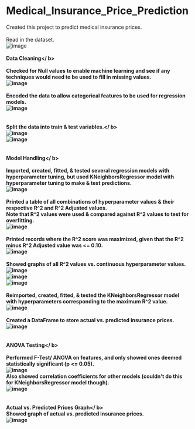 # Medical_Insurance_Price_Prediction
Created this project to predict medical insurance prices.<br />
<br />
Read in the dataset.<br />
![image](https://github.com/KotR9001/Medical_Insurance_Price_Prediction/assets/57807780/7e8a975c-1d5b-4a3e-bf8c-3046cad9b3b2)<br />
<br />
<b>Data Cleaning</ b><br />
<br />
Checked for Null values to enable machine learning and see if any techniques would need to be used to fill in missing values.<br />
![image](https://github.com/KotR9001/Medical_Insurance_Price_Prediction/assets/57807780/2f5a3503-cd20-43b9-bce9-a9a0dada08a0)<br />
<br />
Encoded the data to allow categorical features to be used for regression models.<br />
![image](https://github.com/KotR9001/Medical_Insurance_Price_Prediction/assets/57807780/884abf08-7564-4669-a952-e66bab02a26b)<br />
<br />
<br />
<b>Split the data into train & test variables.</ b><br />
![image](https://github.com/KotR9001/Medical_Insurance_Price_Prediction/assets/57807780/de19b3bb-b6da-49fb-9836-94a989bed214)<br />
![image](https://github.com/KotR9001/Medical_Insurance_Price_Prediction/assets/57807780/8c958813-23dd-4f2f-ac2e-6a5ded9d8979)<br />
<br />
<br />
<b>Model Handling</ b><br />
<br />
Imported, created, fitted, & tested several regression models with hyperparameter tuning, but used KNeighborsRegressor model with hyperparameter tuning to make & test predictions.<br />
![image](https://github.com/KotR9001/Medical_Insurance_Price_Prediction/assets/57807780/ff85f895-2a32-4914-9133-16387af1d5da)<br />
<br />
Printed a table of all combinations of hyperparameter values & their respective R^2 and R^2 Adjusted values.<br />
Note that R^2 values were used & compared against R^2 values to test for overfitting.<br />
![image](https://github.com/KotR9001/Medical_Insurance_Price_Prediction/assets/57807780/2b3bd4cd-3d4f-46d1-a5bb-063429799a91)<br />
<br />
Printed records where the R^2 score was maximized, given that the R^2 minus R^2 Adjusted value was <= 0.10.<br />
![image](https://github.com/KotR9001/Medical_Insurance_Price_Prediction/assets/57807780/9b836e30-5b8a-4291-92ef-8fda3915e69c)<br />
<br />
Showed graphs of all R^2 values vs. continuous hyperparameter values.<br />
![image](https://github.com/KotR9001/Medical_Insurance_Price_Prediction/assets/57807780/903a6fe9-5e7f-4297-96b6-61bee74c2280)<br />
![image](https://github.com/KotR9001/Medical_Insurance_Price_Prediction/assets/57807780/09afd1b3-e0fd-439c-a122-98b483fcb038)<br />
![image](https://github.com/KotR9001/Medical_Insurance_Price_Prediction/assets/57807780/b828489c-b04a-4808-ac2b-174fb3758817)<br />
<br />
Reimported, created, fitted, & tested the KNeighborsRegressor model with hyperparameters corresponding to the maximum R^2 value.<br />
![image](https://github.com/KotR9001/Medical_Insurance_Price_Prediction/assets/57807780/f8a775fd-f9be-48cb-84d3-96dd61c041c9)<br />
<br />
Created a DataFrame to store actual vs. predicted insurance prices.<br />
![image](https://github.com/KotR9001/Medical_Insurance_Price_Prediction/assets/57807780/b5f252b9-3f14-4e1e-b973-1ef4952890f1)<br />
<br />
<br />
<b>ANOVA Testing</ b><br />
<br />
Performed F-Test/ ANOVA on features, and only showed ones deemed statistically significant (p <= 0.05).<br />
![image](https://github.com/KotR9001/Medical_Insurance_Price_Prediction/assets/57807780/728ebbd6-14f9-45cd-b43b-a4e3cf41411c)<br />
Also showed correlation coefficients for other models (couldn't do this for KNeighborsRegressor model though).<br />
![image](https://github.com/KotR9001/Medical_Insurance_Price_Prediction/assets/57807780/86073c9d-261d-43b7-a183-b9bcbdd578c1)<br />
<br />
<br />
<b>Actual vs. Predicted Prices Graph</ b><br />
Showed graph of actual vs. predicted insurance prices.<br />
![image](https://github.com/KotR9001/Medical_Insurance_Price_Prediction/assets/57807780/05fb1e32-a2f3-406b-8d7b-209491b161cd)
<br />
<br />
